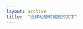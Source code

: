 ```yaml
---
layout: archive
title:  "会移动旋转缩放的文字"
---
```

<html>
<body>

<svg xmlns="http://www.w3.org/2000/svg" version="1.1">
  <g transform="translate(100,100)"> 
    <text id="TextElement" x="0" y="0" style="font-family:Verdana;font-size:24; visibility:hidden">I'M SO BEAUTIFUL!
      <set attributeName="visibility" attributeType="CSS" to="visible" begin="2s" dur="4s" fill="freeze" />
      <animateMotion path="M 0 0 L 100 100" begin="1s" dur="5s" fill="freeze" />
      <animateTransform attributeName="transform" attributeType="XML" type="rotate" from="-30" to="0" begin="1s" dur="5s" fill="freeze" /> 
      <animateTransform attributeName="transform" attributeType="XML" type="scale" from="1" to="3" additive="sum" begin="1s" dur="5s" fill="freeze" /> 
    </text> 
  </g> 
</svg>

</body>
</html>